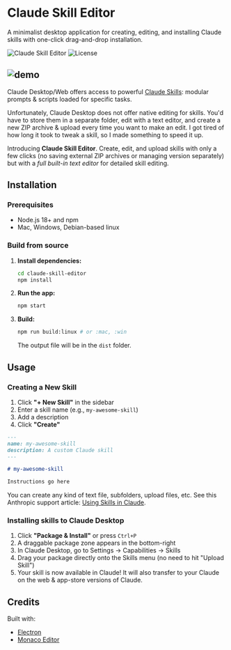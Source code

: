 # Claude Skill Editor

A minimalist desktop application for creating, editing, and installing Claude skills with one-click drag-and-drop installation.

![Claude Skill Editor](https://img.shields.io/badge/Electron-v38-blue) ![License](https://img.shields.io/badge/license-MIT-green)


![demo](https://github.com/user-attachments/assets/456f25e7-d39d-4637-ba74-3563ae20b4a8)
---

Claude Desktop/Web offers access to powerful [Claude Skills](https://www.anthropic.com/news/skills): modular prompts & scripts loaded for specific tasks.


Unfortunately, Claude Desktop does not offer native editing for skills. You'd have to store them in a separate folder, edit with a text editor, and create a new ZIP archive & upload every time you want to make an edit. I got tired of how long it took to tweak a skill, so I made something to speed it up.

Introducing **Claude Skill Editor**. Create, edit, and upload skills with only a few clicks (no saving external ZIP archives or managing version separately) but with a *full built-in text editor* for detailed skill editing.


## Installation

### Prerequisites
- Node.js 18+ and npm
- Mac, Windows, Debian-based linux

### Build from source

1. **Install dependencies:**
   ```bash
   cd claude-skill-editor
   npm install
   ```
2. **Run the app:**
   ```bash
   npm start
   ```
3. **Build:**
   ```bash
   npm run build:linux # or :mac, :win
   ```
   The output file will be in the `dist` folder.

## Usage

### Creating a New Skill

1. Click **"+ New Skill"** in the sidebar
2. Enter a skill name (e.g., `my-awesome-skill`)
3. Add a description
4. Click **"Create"**

```markdown
---
name: my-awesome-skill
description: A custom Claude skill
---

# my-awesome-skill

Instructions go here
```

You can create any kind of text file, subfolders, upload files, etc. See this Anthropic support article: [Using Skills in Claude](https://support.claude.com/en/articles/12512180-using-skills-in-claude).

### Installing skills to Claude Desktop

1. Click **"Package & Install"** or press `Ctrl+P`
2. A draggable package zone appears in the bottom-right
3. In Claude Desktop, go to Settings → Capabilities → Skills
4. Drag your package directly onto the Skills menu (no need to hit "Upload Skill")
5. Your skill is now available in Claude! It will also transfer to your Claude on the web & app-store versions of Claude.

## Credits

Built with:
- [Electron](https://www.electronjs.org/)
- [Monaco Editor](https://microsoft.github.io/monaco-editor/)
